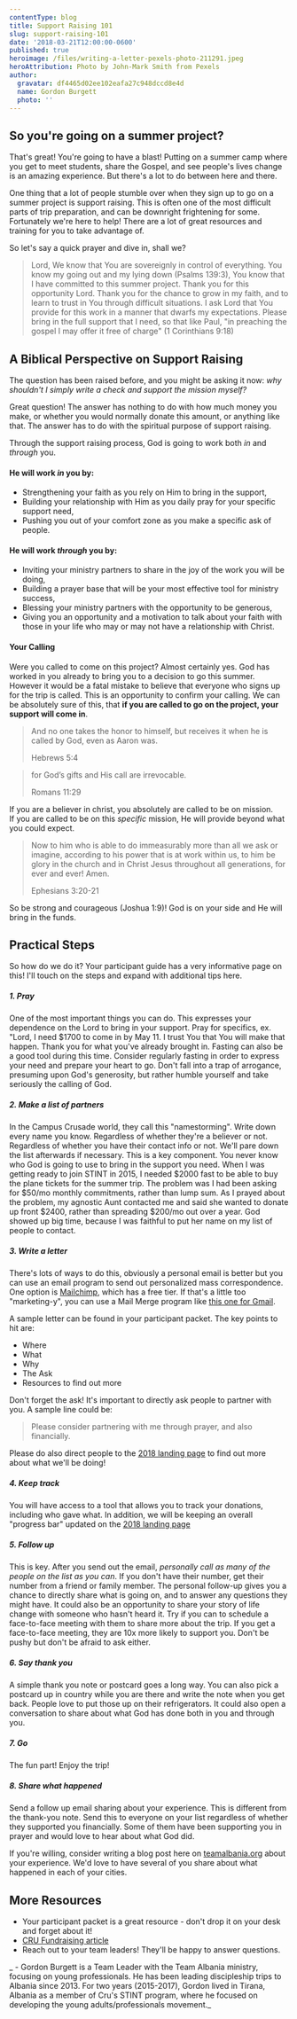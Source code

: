 ```yaml
---
contentType: blog
title: Support Raising 101
slug: support-raising-101
date: '2018-03-21T12:00:00-0600'
published: true
heroimage: /files/writing-a-letter-pexels-photo-211291.jpeg
heroAttribution: Photo by John-Mark Smith from Pexels
author:
  gravatar: df4465d02ee102eafa27c948dccd8e4d
  name: Gordon Burgett
  photo: ''
---
```


## So you're going on a summer project?

That's great!  You're going to have a blast!  Putting on a summer camp where
you get to meet students, share the Gospel, and see people's lives change is
an amazing experience.  But there's a lot to do between here and there.

One thing that a lot of people stumble over when they sign up to go on a summer
project is support raising.  This is often one of the most difficult parts of
trip preparation, and can be downright frightening for some.  Fortunately we're
here to help!  There are a lot of great resources and training for you to take 
advantage of.

So let's say a quick prayer and dive in, shall we?

> Lord,
> We know that You are sovereignly in control of everything.  You know my going
> out and my lying down (Psalms 139:3), You know that I have committed to this
> summer project.  Thank you for this opportunity Lord.  Thank you for the chance
> to grow in my faith, and to learn to trust in You through difficult situations.
> I ask Lord that You provide for this work in a manner that dwarfs my expectations.
> Please bring in the full support that I need, so that like Paul, "in preaching
> the gospel I may offer it free of charge" (1 Corinthians 9:18)

## A Biblical Perspective on Support Raising

The question has been raised before, and you might be asking it now: *why shouldn't
I simply write a check and support the mission myself?*

Great question!  The answer has nothing to do with how much money you make, or
whether you would normally donate this amount, or anything like that.  The answer
has to do with the spiritual purpose of support raising.

Through the support raising process, God is going to work both *in* and *through*
you.  

#### He will work *in* you by:

- Strengthening your faith as you rely on Him to bring in the support,
- Building your relationship with Him as you daily pray for your specific support need,
- Pushing you out of your comfort zone as you make a specific ask of people.

#### He will work *through* you by:

- Inviting your ministry partners to share in the joy of the work you will be doing,
- Building a prayer base that will be your most effective tool for ministry success,
- Blessing your ministry partners with the opportunity to be generous,
- Giving you an opportunity and a motivation to talk about your faith with those
  in your life who may or may not have a relationship with Christ.

#### Your Calling

Were you called to come on this project?  Almost certainly yes.  God has worked
in you already to bring you to a decision to go this summer.  However it would
be a fatal mistake to believe that everyone who signs up for the trip is called.
This is an opportunity to confirm your calling.  We can be absolutely sure of this,
that **if you are called to go on the project, your support will come in**.

> And no one takes the honor to himself, but receives it when he is called by God,
> even as Aaron was. 
> <footer class="blockquote-footer">Hebrews 5:4</footer>

> for God’s gifts and His call are irrevocable.
> <footer class="blockquote-footer">Romans 11:29</footer>

If you are a believer in christ, you absolutely are called to be on mission.  
If you are called to be on this *specific* mission, He will provide beyond what
you could expect.

> Now to him who is able to do immeasurably more than all we ask or imagine,
> according to his power that is at work within us, to him be glory in the church
> and in Christ Jesus throughout all generations, for ever and ever! Amen.
> <footer class="blockquote-footer">Ephesians 3:20-21</footer>

So be strong and courageous (Joshua 1:9)!  God is on your side and He will bring
in the funds.

## Practical Steps

So how do we do it? Your participant guide has a very informative page on this! I'll touch on the steps and expand with additional tips here.

##### 1. Pray

One of the most important things you can do. This expresses your dependence on the Lord to bring in your support. Pray for specifics, ex. "Lord, I need $1700 to come in by May 11. I trust You that You will make that happen. Thank you for what you've already brought in.
Fasting can also be a good tool during this time. Consider regularly fasting in order to express your need and prepare your heart to go. Don't fall into a trap of arrogance, presuming upon God's generosity, but rather humble yourself and take seriously the calling of God.

##### 2. Make a list of partners

In the Campus Crusade world, they call this "namestorming". Write down every name you know. Regardless of whether they're a believer or not. Regardless of whether you have their contact info or not. We'll pare down the list afterwards if necessary.
This is a key component. You never know who God is going to use to bring in the support you need. When I was getting ready to join STINT in 2015, I needed $2000 fast to be able to buy the plane tickets for the summer trip. The problem was I had been asking for $50/mo monthly commitments, rather than lump sum. As I prayed about the problem, my agnostic Aunt contacted me and said she wanted to donate up front $2400, rather than spreading $200/mo out over a year. God showed up big time, because I was faithful to put her name on my list of people to contact.

##### 3. Write a letter

There's lots of ways to do this, obviously a personal email is better but you can use an email program to send out personalized mass correspondence. One option is [Mailchimp](https://mailchimp.com/), which has a free tier. If that's a little too "marketing-y", you can use a Mail Merge program like [this one for Gmail](https://www.labnol.org/internet/personalized-mail-merge-in-gmail/20981/).

A sample letter can be found in your participant packet. The key points to hit are:

* Where
* What
* Why
* The Ask
* Resources to find out more

Don't forget the ask! It's important to directly ask people to partner with you. A sample line could be:

> Please consider partnering with me through prayer, and also financially.

Please do also direct people to the [2018 landing page](/2018) to find out more about what we'll be doing!

##### 4. Keep track

You will have access to a tool that allows you to track your donations, including who gave what. In addition, we will be keeping an overall "progress bar" updated on the [2018 landing page](/2018)

##### 5. Follow up

This is key. After you send out the email, *personally call as many of the people on the list as you can*. If you don't have their number, get their number from a friend or family member. The personal follow-up gives you a chance to directly share what is going on, and to answer any questions they might have. It could also be an opportunity to share your story of life change with someone who hasn't heard it.
Try if you can to schedule a face-to-face meeting with them to share more about the trip. If you get a face-to-face meeting, they are 10x more likely to support you. Don't be pushy but don't be afraid to ask either.

##### 6. Say thank you

A simple thank you note or postcard goes a long way. You can also pick a postcard up in country while you are there and write the note when you get back. People love to put those up on their refrigerators. It could also open a conversation to share about what God has done both in you and through you.

##### 7. Go

The fun part! Enjoy the trip!

##### 8. Share what happened

Send a follow up email sharing about your experience. This is different from the thank-you note. Send this to everyone on your list regardless of whether they supported you financially. Some of them have been supporting you in prayer and would love to hear about what God did.

If you're willing, consider writing a blog post here on [teamalbania.org](http://www.teamalbania.org) about your experience. We'd love to have several of you share about what happened in each of your cities.

## More Resources

* Your participant packet is a great resource - don't drop it on your desk and forget about it!
* [CRU Fundraising article](https://www.cru.org/us/en/opportunities/mission-trips/summer/learn/i-need-to-raise-funds.html)
* Reach out to your team leaders! They'll be happy to answer questions.

_ - Gordon Burgett is a Team Leader with the Team Albania ministry, focusing on young professionals. He has been leading discipleship trips to Albania since 2013. For two years (2015-2017), Gordon lived in Tirana, Albania as a member of Cru's STINT program, where he focused on developing the young adults/professionals movement._
